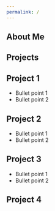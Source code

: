 ```yaml
---
permalink: /
---
```


## About Me

## Projects

## Project 1
*  Bullet point 1
*  Bullet point 2

## Project 2
*  Bullet point 1
*  Bullet point 2

## Project 3
*  Bullet point 1
*  Bullet point 2

## Project 4
